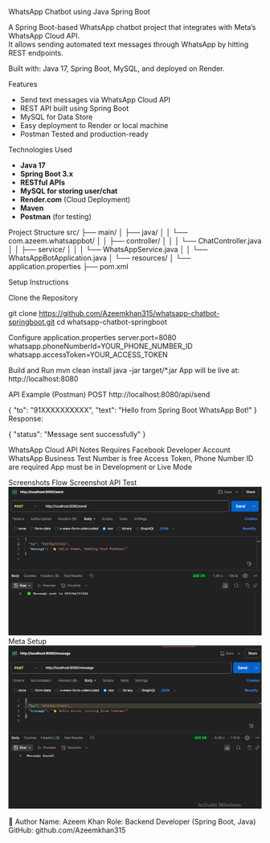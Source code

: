 WhatsApp Chatbot using Java Spring Boot

A Spring Boot-based WhatsApp chatbot project that integrates with Meta’s WhatsApp Cloud API.  
It allows sending automated text messages through WhatsApp by hitting REST endpoints.

 Built with: Java 17, Spring Boot, MySQL, and deployed on Render.

Features

- Send text messages via WhatsApp Cloud API
- REST API built using Spring Boot
- MySQL for Data Store
- Easy deployment to Render or local machine
- Postman Tested and production-ready

Technologies Used

- **Java 17**
- **Spring Boot 3.x**
- **RESTful APIs**
- **MySQL for storing user/chat**
- **Render.com** (Cloud Deployment)
- **Maven**
- **Postman** (for testing)

 Project Structure
 src/
├── main/
│ ├── java/
│ │ └── com.azeem.whatsappbot/
│ │ ├── controller/
│ │ │ └── ChatController.java
│ │ ├── service/
│ │ │ └── WhatsAppService.java
│ │ └── WhatsAppBotApplication.java
│ └── resources/
│ └── application.properties
├── pom.xml



 Setup Instructions

 Clone the Repository

git clone https://github.com/Azeemkhan315/whatsapp-chatbot-springboot.git
cd whatsapp-chatbot-springboot

Configure application.properties
server.port=8080
whatsapp.phoneNumberId=YOUR_PHONE_NUMBER_ID
whatsapp.accessToken=YOUR_ACCESS_TOKEN

Build and Run
mvn clean install
java -jar target/*.jar
App will be live at: http://localhost:8080


API Example (Postman)
POST http://localhost:8080/api/send

{
  "to": "91XXXXXXXXXX",
  "text": "Hello from Spring Boot WhatsApp Bot!"
}
Response:

{
  "status": "Message sent successfully"
}

WhatsApp Cloud API Notes
Requires Facebook Developer Account
WhatsApp Business Test Number is free
Access Token, Phone Number ID are required
App must be in Development or Live Mode

Screenshots
Flow	Screenshot
API Test	![Postman Test](Postman-test.jpg)
Meta Setup ![Message Sent](Postman-message.jpg)

👤 Author
Name: Azeem Khan
Role: Backend Developer (Spring Boot, Java)
GitHub: github.com/Azeemkhan315
